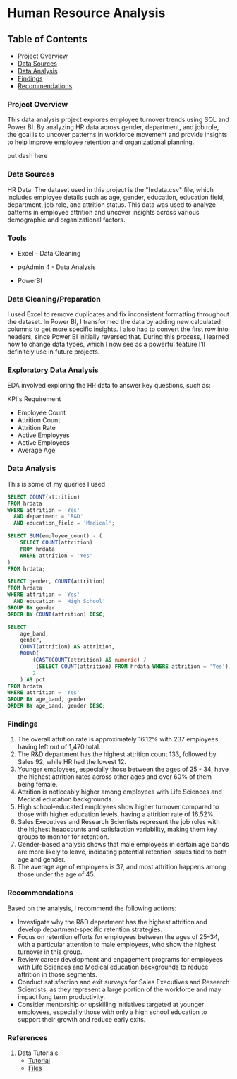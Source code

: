 # Human Resource Analysis

## Table of Contents

- [Project Overview](#project-overview)
- [Data Sources](#data-sources)
- [Data Analysis](#data-analysis)
- [Findings](#findings)
- [Recommendations](#recommendations)

### Project Overview

This data analysis project explores employee turnover trends using SQL and Power BI. By analyzing HR data across gender, department, and job role, the goal is to uncover patterns in workforce movement and provide insights to help improve employee retention and organizational planning.

put dash here

### Data Sources

HR Data: The dataset used in this project is the "hrdata.csv" file, which includes employee details such as age, gender, education, education field, department, job role, and attrition status. This data was used to analyze patterns in employee attrition and uncover insights across various demographic and organizational factors.

### Tools
- Excel - Data Cleaning

- pgAdmin 4 - Data Analysis

- PowerBI

### Data Cleaning/Preparation

I used Excel to remove duplicates and fix inconsistent formatting throughout the dataset. In Power BI, I transformed the data by adding new calculated columns to get more specific insights. I also had to convert the first row into headers, since Power BI initially reversed that. During this process, I learned how to change data types, which I now see as a powerful feature I’ll definitely use in future projects.

### Exploratory Data Analysis

EDA involved exploring the HR data to answer key questions, such as:

KPI's Requirement
- Employee Count
- Attrition Count
- Attrition Rate
- Active Employyes
- Active Employees
- Average Age

### Data Analysis

This is some of my queries I used

```sql
SELECT COUNT(attrition) 
FROM hrdata
WHERE attrition = 'Yes' 
  AND department = 'R&D' 
  AND education_field = 'Medical';
```

```sql
SELECT SUM(employee_count) - (
    SELECT COUNT(attrition) 
    FROM hrdata 
    WHERE attrition = 'Yes'
)
FROM hrdata;
```

```sql
SELECT gender, COUNT(attrition) 
FROM hrdata
WHERE attrition = 'Yes' 
  AND education = 'High School'
GROUP BY gender
ORDER BY COUNT(attrition) DESC;
```

```sql
SELECT 
    age_band,
    gender,
    COUNT(attrition) AS attrition, 
    ROUND(
        (CAST(COUNT(attrition) AS numeric) / 
         (SELECT COUNT(attrition) FROM hrdata WHERE attrition = 'Yes')) * 100, 
        2
    ) AS pct
FROM hrdata
WHERE attrition = 'Yes'
GROUP BY age_band, gender
ORDER BY age_band, gender DESC;
```

### Findings

1. The overall attrition rate is approximately 16.12% with 237 employees having left out of 1,470 total.
2. The R&D department has the highest attrition count 133, followed by Sales 92, while HR had the lowest 12.
3. Younger employees, especially those between the ages of 25 - 34, have the highest attrition rates across other ages and over 60% of them being female.
4. Attrition is noticeably higher among employees with Life Sciences and Medical education backgrounds.
5. High school–educated employees show higher turnover compared to those with higher education levels, having a attrition rate of 16.52%.
6. Sales Executives and Research Scientists represent the job roles with the highest headcounts and satisfaction variability, making them key groups to monitor for retention.
7. Gender-based analysis shows that male employees in certain age bands are more likely to leave, indicating potential retention issues tied to both age and gender.
8. The average age of employees is 37, and most attrition happens among those under the age of 45.

### Recommendations
Based on the analysis, I recommend the following actions:
- Investigate why the R&D department has the highest attrition and develop department-specific retention strategies.
- Focus on retention efforts for employees between the ages of 25–34, with a particular attention to male employees, who show the highest turnover in this group.
- Review career development and engagement programs for employees with Life Sciences and Medical education backgrounds to reduce attrition in those segments.
- Conduct satisfaction and exit surveys for Sales Executives and Research Scientists, as they represent a large portion of the workforce and may impact long term productivity.
- Consider mentorship or upskilling initiatives targeted at younger employees, especially those with only a high school education to support their growth and reduce early exits.

### References
1. Data Tutorials
   - [Tutorial](https://www.youtube.com/watch?v=jF2uIluPojw&list=PLO9LeSU_vHCWpfLDRTT5nBz9Z0libOs5k&index=6)
   - [Files](https://drive.google.com/drive/folders/1CWOfztUgvoN9caUbER7VAkka6z8zB34D)




















